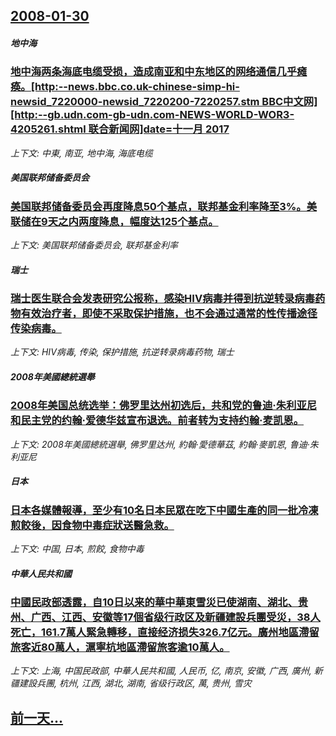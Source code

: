 ## [2008-01-30](/news/2008/01/30/index.md)

##### 地中海
### [地中海两条海底电缆受损，造成南亚和中东地区的网络通信几乎瘫痪。[http:--news.bbc.co.uk-chinese-simp-hi-newsid_7220000-newsid_7220200-7220257.stm BBC中文网] [http:--gb.udn.com-gb-udn.com-NEWS-WORLD-WOR3-4205261.shtml 联合新闻网]date=十一月 2017 ](/news/2008/01/30/地中海两条海底电缆受损-造成南亚和中东地区的网络通信几乎瘫痪-http-newsbbccouk-chines.md)
_上下文: 中東, 南亚, 地中海, 海底电缆_

##### 美国联邦储备委员会
### [美国联邦储备委员会再度降息50个基点，联邦基金利率降至3%。美联储在9天之内两度降息，幅度达125个基点。](/news/2008/01/30/美国联邦储备委员会再度降息50个基点-联邦基金利率降至3-美联储在9天之内两度降息-幅度达125个基点.md)
_上下文: 美国联邦储备委员会, 联邦基金利率_

##### 瑞士
### [瑞士医生联合会发表研究公报称，感染HIV病毒并得到抗逆转录病毒药物有效治疗者，即使不采取保护措施，也不会通过通常的性传播途径传染病毒。](/news/2008/01/30/瑞士医生联合会发表研究公报称-感染HIV病毒并得到抗逆转录病毒药物有效治疗者-即使不采取保护措施-也不会通过通常的性传播.md)
_上下文: HIV病毒, 传染, 保护措施, 抗逆转录病毒药物, 瑞士_

##### 2008年美國總統選舉
### [2008年美国总统选举：佛罗里达州初选后，共和党的鲁迪·朱利亚尼和民主党的约翰·爱德华兹宣布退选。前者转为支持约翰·麦凯恩。](/news/2008/01/30/2008年美国总统选举-佛罗里达州初选后-共和党的鲁迪-朱利亚尼和民主党的约翰-爱德华兹宣布退选-前者转为支持约翰-麦凯.md)
_上下文: 2008年美國總統選舉, 佛罗里达州, 約翰·愛德華茲, 約翰·麥凱恩, 鲁迪·朱利亚尼_

##### 日本
### [日本各媒體報導，至少有10名日本民眾在吃下中國生產的同一批冷凍煎餃後，因食物中毒症狀送醫急救。](/news/2008/01/30/日本各媒體報導-至少有10名日本民眾在吃下中國生產的同一批冷凍煎餃後-因食物中毒症狀送醫急救.md)
_上下文: 中国, 日本, 煎餃, 食物中毒_

##### 中華人民共和國
### [中國民政部透露，自10日以来的華中華東雪災已使湖南、湖北、贵州、广西、江西、安徽等17個省级行政区及新疆建設兵團受災，38人死亡，161.7萬人緊急轉移，直接经济损失326.7亿元。廣州地區滯留旅客近80萬人，滬寧杭地區滯留旅客逾10萬人。](/news/2008/01/30/中國民政部透露-自10日以来的華中華東雪災已使湖南-湖北-贵州-广西-江西-安徽等17個省级行政区及新疆建設兵團受災-3.md)
_上下文: 上海, 中国民政部, 中華人民共和國, 人民币, 亿, 南京, 安徽, 广西, 廣州, 新疆建設兵團, 杭州, 江西, 湖北, 湖南, 省级行政区, 萬, 贵州, 雪灾_

## [前一天...](/news/2008/01/29/index.md)


